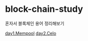 # block-chain-study
혼자서 블록체인 용어 정리해보기


[day1.Mempool](https://github.com/gimkuku/block-chain-study/blob/master/day1-mempool.md)
[day2.Celo](https://github.com/gimkuku/block-chain-study/blob/master/day2-celo.md)